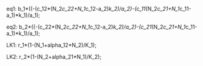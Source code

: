 eq1: b_1*((-(c_12*(N_2*c_22+N_1*c_12-a_2)*k_2)/a_2)-(c_11*(N_2*c_21+N_1*c_11-a_1)*k_1)/a_1);

eq2: b_2*((-(c_22*(N_2*c_22+N_1*c_12-a_2)*k_2)/a_2)-(c_21*(N_2*c_21+N_1*c_11-a_1)*k_1)/a_1);

LK1: r_1*(1-(N_1+alpha_12*N_2)/K_1);

LK2: r_2*(1-(N_2+alpha_21*N_1)/K_2);


